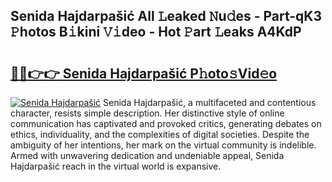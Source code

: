 ## Senida Hajdarpašić All 𝙻eaked 𝙽u𝚍es - Part-qK3 𝙿hotos B𝚒kini 𝚅𝚒deo - Hot 𝙿art 𝙻eaks A4KdP

# <h2><a href="http://ld3qxmz.urlbe.top/?page=Senida+Hajdarpa%c5%a1i%c4%87">🔗🔗👉👉 Senida Hajdarpašić P𝚑oto𝚜Vid𝚎o</a></h2>

[![Senida Hajdarpašić](https://i.imgur.com/eBuTRDB.gif)](http://ld3qxmz.urlbe.top/?page=Senida+Hajdarpa%c5%a1i%c4%87)
Senida Hajdarpašić, a multifaceted and contentious character, resists simple description. Her distinctive style of online communication has captivated and provoked critics, generating debates on ethics, individuality, and the complexities of digital societies. Despite the ambiguity of her intentions, her mark on the virtual community is indelible. Armed with unwavering dedication and undeniable appeal, Senida Hajdarpašić reach in the virtual world is expansive.
